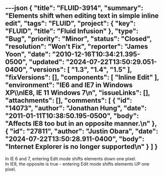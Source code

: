 ---json
{
  "title": "FLUID-3914",
  "summary": "Elements shift when editing text in simple inline edit",
  "tags": "FLUID",
  "project": {
    "key": "FLUID",
    "title": "Fluid Infusion"
  },
  "type": "Bug",
  "priority": "Minor",
  "status": "Closed",
  "resolution": "Won't Fix",
  "reporter": "James Yoon",
  "date": "2010-12-16T10:34:21.395-0500",
  "updated": "2024-07-22T13:50:29.051-0400",
  "versions": [
    "1.3",
    "1.4",
    "1.5"
  ],
  "fixVersions": [],
  "components": [
    "Inline Edit"
  ],
  "environment": "IE6 and IE7 in Windows XP\\\nIE8, IE 11 Windows 7\n",
  "issueLinks": [],
  "attachments": [],
  "comments": [
    {
      "id": "14073",
      "author": "Jonathan Hung",
      "date": "2011-01-11T10:38:50.195-0500",
      "body": "Affects IE8 too but in an opposite manner.\n"
    },
    {
      "id": "27811",
      "author": "Justin Obara",
      "date": "2024-07-22T13:50:28.911-0400",
      "body": "Internet Explorer is no longer supported\n"
    }
  ]
}
---
In IE 6 and 7, entering Edit mode shifts elements down one pixel.\
In IE8, the opposite is true - entering Edit mode shifts elements UP one pixel.

        